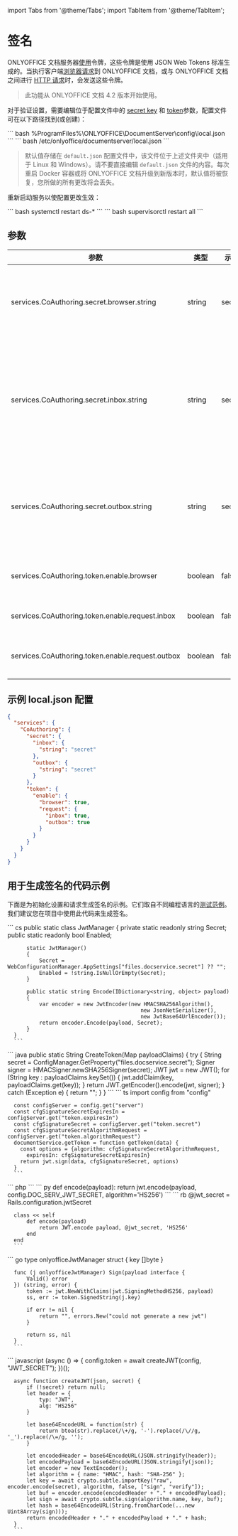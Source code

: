 ﻿import Tabs from '@theme/Tabs';
import TabItem from '@theme/TabItem';

# 签名

ONLYOFFICE 文档服务器[使用](../../get-started/how-it-works/security.md)令牌，这些令牌是使用 JSON Web Tokens 标准生成的。当执行客户端[浏览器请求](browser.md)到 ONLYOFFICE 文档，或与 ONLYOFFICE 文档 之间进行 [HTTP 请求](request/request.md)时，会发送这些令牌。

> 此功能从 ONLYOFFICE 文档 4.2 版本开始使用。

对于验证设置，需要编辑位于配置文件中的 [secret key](https://helpcenter.onlyoffice.com/installation/docs-developer-configuring.aspx#SecretKey) 和 [token](https://helpcenter.onlyoffice.com/installation/docs-developer-configuring.aspx#Token)参数，配置文件可在以下路径找到(或创建)：

<Tabs>
  <TabItem value="windows" label="Windows">
      ``` bash
      %ProgramFiles%\ONLYOFFICE\DocumentServer\config\local.json
      ```
  </TabItem>
  <TabItem value="linux" label="Linux">
      ``` bash
      /etc/onlyoffice/documentserver/local.json
      ```
  </TabItem>
</Tabs>

> 默认值存储在 `default.json` 配置文件中，该文件位于上述文件夹中（适用于 Linux 和 Windows）。请不要直接编辑 `default.json` 文件的内容。每次重启 Docker 容器或将 ONLYOFFICE 文档升级到新版本时，默认值将被恢复，您所做的所有更改将会丢失。

重新启动服务以使配置更改生效：

<Tabs>
  <TabItem value="rpm-deb" label="RPM/DEB packages">
      ``` bash
      systemctl restart ds-*
      ```
  </TabItem>
  <TabItem value="docker" label="Docker">
      ``` bash
      supervisorctl restart all
      ```
  </TabItem>
</Tabs>

## 参数

| 参数                                        | 类型    | 示例 | 描述                                                                                                                                                                                                                                                                                                                                                                             |
| ------------------------------------------------ | ------- | ------- | --------------------------------------------------------------------------------------------------------------------------------------------------------------------------------------------------------------------------------------------------------------------------------------------------------------------------------------------------------------------------------------- |
| services.CoAuthoring.secret.browser.string       | string  | secret  | 定义用于在客户端[浏览器请求](browser.md)中生成发送到 ONLYOFFICE 文档的令牌的密钥。                                                                                                                        |
| services.CoAuthoring.secret.inbox.string         | string  | secret  | 定义用于生成[传入 HTTP 请求](request/token-in-body.md#incoming-request)中的令牌的*密钥*，这些请求带有来自**文档存储服务**到**文档命令服务**、**文档转换服务**和**文档生成服务**的命令。|
| services.CoAuthoring.secret.outbox.string        | string  | secret  | 定义 *密钥* 用以通过文档编辑服务的在 [outgoing HTTP requests](request/token-in-body.md#outgoing-requests) 到 `callbackUrl`* **地址中生成令牌**。                                                                                                                                                                                                          |
| services.CoAuthoring.token.enable.browser        | boolean | false   | 定义是否启用客户端[浏览器请求](browser.md)中的令牌。                                                                                                                                                                                                                                                                                         |
| services.CoAuthoring.token.enable.request.inbox  | boolean | false   | 定义是否启用[传入HTTP请求](request/token-in-body.md#incoming-request)中的令牌。                                                                                                                                                                                                                                                                               |
| services.CoAuthoring.token.enable.request.outbox | boolean | false   | 定义[传出HTTP请求](request/token-in-body.md#outgoing-requests) 中的令牌是否已启用。                                                                                                                                                                                                                                                                               |

## 示例 local.json 配置

``` json
{
  "services": {
    "CoAuthoring": {
      "secret": {
        "inbox": {
          "string": "secret"
        },
        "outbox": {
          "string": "secret"
        }
      },
      "token": {
        "enable": {
          "browser": true,
          "request": {
            "inbox": true,
            "outbox": true
          }
        }
      }
    }
  }
}
```

## 用于生成签名的代码示例

下面是为初始化设置和请求生成签名的示例。它们取自不同编程语言的[测试范例](../../get-started/language-specific-examples/language-specific-examples.md)。我们建议您在项目中使用此代码来生成签名。

<Tabs>
  <TabItem value="csharp" label="C#">
      ``` cs
      public static class JwtManager
      {
          private static readonly string Secret;
          public static readonly bool Enabled;

          static JwtManager()
          {
              Secret = WebConfigurationManager.AppSettings["files.docservice.secret"] ?? "";
              Enabled = !string.IsNullOrEmpty(Secret);
          }

          public static string Encode(IDictionary<string, object> payload)
          {
              var encoder = new JwtEncoder(new HMACSHA256Algorithm(),
                                              new JsonNetSerializer(),
                                              new JwtBase64UrlEncoder());
              return encoder.Encode(payload, Secret);
          }
      }
      ```
  </TabItem>
  <TabItem value="java" label="Java">
      ``` java
      public static String CreateToken(Map payloadClaims)
      {
          try
          {
              String secret = ConfigManager.GetProperty("files.docservice.secret");
              Signer signer = HMACSigner.newSHA256Signer(secret);
              JWT jwt = new JWT();
              for (String key : payloadClaims.keySet())
              {
                  jwt.addClaim(key, payloadClaims.get(key));
              }
              return JWT.getEncoder().encode(jwt, signer);
          }
          catch (Exception e)
          {
              return "";
          }
      }
      ```
  </TabItem>
  <TabItem value="nodejs" label="Node.js">
      ``` ts
      import config from "config"

      const configServer = config.get("server")
      const cfgSignatureSecretExpiresIn = configServer.get("token.expiresIn")
      const cfgSignatureSecret = configServer.get("token.secret")
      const cfgSignatureSecretAlgorithmRequest = configServer.get("token.algorithmRequest")
      documentService.getToken = function getToken(data) {
        const options = {algorithm: cfgSignatureSecretAlgorithmRequest,
          expiresIn: cfgSignatureSecretExpiresIn}
        return jwt.sign(data, cfgSignatureSecret, options)
      }
      ```
  </TabItem>
  <TabItem value="php" label="PHP">
      ``` php
      <?php
      function jwtEncode($payload) {
          return \Firebase\JWT\JWT::encode($payload, $GLOBALS["DOC_SERV_JWT_SECRET"]);
      }
      ?>
      ```
  </TabItem>
  <TabItem value="python" label="Python">
      ``` py
      def encode(payload):
          return jwt.encode(payload, config.DOC_SERV_JWT_SECRET, algorithm='HS256')
      ```
  </TabItem>
  <TabItem value="ruby" label="Ruby">
      ``` rb
      @jwt_secret = Rails.configuration.jwtSecret

      class << self
          def encode(payload)
              return JWT.encode payload, @jwt_secret, 'HS256'
          end
      end
      ```
  </TabItem>
  <TabItem value="go" label="Go">
      ``` go
      type onlyofficeJwtManager struct {
          key []byte
      }

      func (j onlyofficeJwtManager) Sign(payload interface {
          Valid() error
      }) (string, error) {
          token := jwt.NewWithClaims(jwt.SigningMethodHS256, payload)
          ss, err := token.SignedString(j.key)

          if err != nil {
              return "", errors.New("could not generate a new jwt")
          }

          return ss, nil
      }
      ```
  </TabItem>
  <TabItem value="javascript" label="JavaScript">
      ``` javascript
      (async () => {
          config.token = await createJWT(config, "JWT_SECRET");
      })();

      async function createJWT(json, secret) {
          if (!secret) return null;
          let header = {
              typ: "JWT",
              alg: "HS256"
          }

          let base64EncodeURL = function(str) {
              return btoa(str).replace(/\+/g, '-').replace(/\//g, '_').replace(/\=/g, '');
          }

          let encodedHeader = base64EncodeURL(JSON.stringify(header));
          let encodedPayload = base64EncodeURL(JSON.stringify(json));
          let encoder = new TextEncoder();
          let algorithm = { name: "HMAC", hash: "SHA-256" };
          let key = await crypto.subtle.importKey("raw", encoder.encode(secret), algorithm, false, ["sign", "verify"]);
          let buf = encoder.encode(encodedHeader + "." + encodedPayload);
          let sign = await crypto.subtle.sign(algorithm.name, key, buf);
          let hash = base64EncodeURL(String.fromCharCode(...new Uint8Array(sign)));
          return encodedHeader + "." + encodedPayload + "." + hash;
      }
      ```
  </TabItem>
</Tabs>
